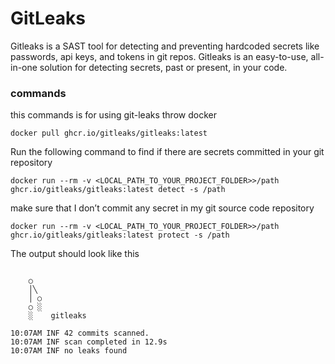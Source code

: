 # GitLeaks 
Gitleaks is a SAST tool for detecting and preventing hardcoded secrets like passwords, 
api keys, and tokens in git repos. Gitleaks is an easy-to-use, 
all-in-one solution for detecting secrets, past or present, in your code.

### commands
this commands is for using git-leaks throw docker
```commandline
docker pull ghcr.io/gitleaks/gitleaks:latest
```

Run the following command to find if there are secrets committed in your git repository

```commandline
docker run --rm -v <LOCAL_PATH_TO_YOUR_PROJECT_FOLDER>>/path ghcr.io/gitleaks/gitleaks:latest detect -s /path
```

make sure that I don’t commit any secret in my git source code repository

```commandline
docker run --rm -v <LOCAL_PATH_TO_YOUR_PROJECT_FOLDER>>/path ghcr.io/gitleaks/gitleaks:latest protect -s /path
```

The output should look like this
```text

    ○
    │╲
    │ ○
    ○ ░
    ░    gitleaks

10:07AM INF 42 commits scanned.
10:07AM INF scan completed in 12.9s
10:07AM INF no leaks found
```